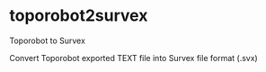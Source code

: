 # toporobot2survex

Toporobot to Survex

Convert Toporobot exported TEXT file into Survex file format (.svx)

